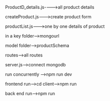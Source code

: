 ProductD_details.js---->all product details 

createProduct.js--->create product form

productList.js--->one by one details of product

in a key folder-->mongourl

model folder-->productSchema

routes-->all routes

server.js-->connect mongodb


run concurrently -->npm run dev

frontend run-->cd client-->npm run

back end run-->npm run
